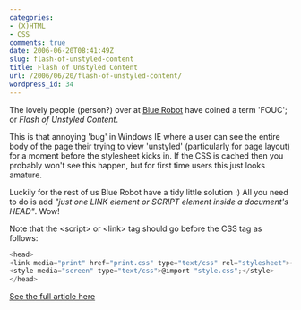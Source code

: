 ```yaml
---
categories:
- (X)HTML
- CSS
comments: true
date: 2006-06-20T08:41:49Z
slug: flash-of-unstyled-content
title: Flash of Unstyled Content
url: /2006/06/20/flash-of-unstyled-content/
wordpress_id: 34
---
```


The lovely people (person?) over at [Blue Robot](http://www.bluerobot.com/) have coined a term 'FOUC'; or _Flash of Unstyled Content_.

This is that annoying 'bug' in Windows IE where a user can see the entire body of the page their trying to view 'unstyled' (particularly for page layout) for a moment before the stylesheet kicks in. If the CSS is cached then you probably won't see this happen, but for first time users this just looks amature.

Luckily for the rest of us Blue Robot have a tidy little solution :) All you need to do is add _"just one LINK element or SCRIPT element inside a document's HEAD"_. Wow! 

Note that the &lt;script&gt; or &lt;link&gt; tag should go before the CSS tag as follows:

``` javascript
<head>
<link media="print" href="print.css" type="text/css" rel="stylesheet"></link>
<style media="screen" type="text/css">@import "style.css";</style>
</head>
```

[See the full article here](http://www.bluerobot.com/web/css/fouc.asp)
